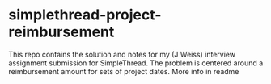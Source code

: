 # simplethread-project-reimbursement
This repo contains the solution and notes for my (J Weiss) interview assignment submission for SimpleThread. The problem is centered around a reimbursement amount for sets of project dates. More info in readme
